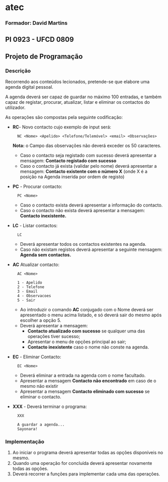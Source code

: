 # atec

### Formador: David Martins

## PI 0923 - UFCD 0809


## Projeto de Programação


### Descrição

Recorrendo aos conteúdos lecionados, pretende-se que elabore uma agenda digital pessoal.

A agenda deverá ser capaz de guardar no máximo 100 entradas, e também capaz de registar, procurar, atualizar, listar e eliminar os contactos do utilizador.

As operações são compostas pela seguinte codificação:

- **RC**- Novo contacto cujo exemplo de input será:

		NC <Nome> <Apelido> <Telefone/Telemóvel> <email> <Observações>
		
	**Nota:** o Campo das observações não deverá exceder os 50 caracteres.

	+	Caso o contacto seja registado com sucesso deverá apresentar a mensagem: **Contacto registado com sucesso**
	+	Caso o contacto já exista (validar pelo nome) deverá apresentar a mensagem: **Contacto existente com o número X** (onde X é a posição na Agenda inserida por ordem de registo)
	
- **PC** - Procurar contacto:
	
		PC <Nome>
		
	- Caso o contacto exista deverá apresentar a informação do contacto.
	- Caso o contacto não exista deverá apresentar a mensagem: **Contacto inexistente.**
	
- **LC** - Listar contactos:

		LC
		
	- Deverá apresentar todos os contactos existentes na agenda.
	- Caso não existam registos deverá apresentar a seguinte mensagem: **Agenda sem contactos.**
	
- **AC** Atualizar contacto:

		AC <Nome>
		
		1 - Apelido
		2 - Telefone
		3 - Email
		4 - Observacoes
		5 - Sair
		
	- Ao introduzir o comando **AC** conjugado com o Nome deverá ser apresentado o menu acima listado, e só deverá sair do mesmo após escolher a opção 5.
	- Deverá apresentar a mensagem: 
		- **Contacto atualizado com sucesso** se qualquer uma das operações tiver sucesso; 
		- Apresentar o menu de opções principal ao sair;
		- **Contacto inexistente** caso o nome não conste na agenda.
		
- **EC** - Eliminar Contacto:

		EC <Nome>
		
	- Deverá eliminar a entrada na agenda com o nome facultado.
	- Apresentar a mensagem **Contacto não encontrado** em caso de o mesmo não existir
	- Apresentar a mensagem **Contacto eliminado com sucesso** se eliminar o contacto.
	
	
- **XXX** - Deverá terminar o programa:

		XXX  
		  
		A guardar a agenda...
		Sayonara!
		
		
### Implementação


1) Ao iniciar o programa deverá apresentar todas as opções disponíveis no mesmo.
2) Quando uma operação for concluída deverá apresentar novamente todas as opções.
3) Deverá recorrer a funções para implementar cada uma das operações.